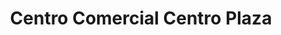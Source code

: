 ---
title: "Centro Comercial Centro Plaza"
url: /caracas/centro-comercial-centro-plaza/
shop: centro comercial
---